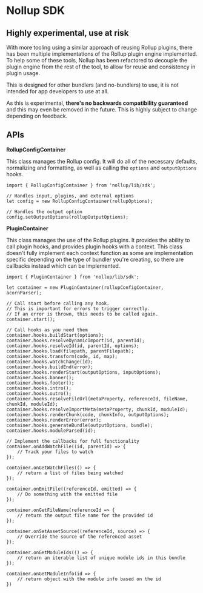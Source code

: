 # Nollup SDK

## **Highly experimental, use at risk**

With more tooling using a similar approach of reusing Rollup plugins, there has been multiple implementations of the Rollup plugin engine implemented. To help some of these tools, Nollup has been refactored to decouple the plugin engine from the rest of the tool, to allow for reuse and consistency in plugin usage.

This is designed for other bundlers (and no-bundlers) to use, it is not intended for app developers to use at all.

As this is experimental, **there's no backwards compatibility guaranteed** and this may even be removed in the future. This is highly subject to change depending on feedback.

## APIs

**RollupConfigContainer**

This class manages the Rollup config. It will do all of the necessary defaults, normalizing and formatting, as well as calling the ```options``` and ```outputOptions``` hooks. 

```
import { RollupConfigContainer } from 'nollup/lib/sdk';

// Handles input, plugins, and external options
let config = new RollupConfigContainer(rollupOptions);

// Handles the output option
config.setOutputOptions(rollupOutputOptions);
```

**PluginContainer**

This class manages the use of the Rollup plugins. It provides the ability to call plugin hooks, and provides plugin hooks with a context. This class doesn't fully implement each context function as some are implementation specific depending on the type of bundler you're creating, so there are callbacks instead which can be implemented.

```
import { PluginContainer } from 'nollup/lib/sdk';

let container = new PluginContainer(rollupConfigContainer, acornParser);

// Call start before calling any hook.
// This is important for errors to trigger correctly.
// If an error is thrown, this needs to be called again.
container.start();

// Call hooks as you need them
container.hooks.buildStart(options);
container.hooks.resolveDynamicImport(id, parentId);
container.hooks.resolveId(id, parentId, options);
container.hooks.load(filepath, parentFilepath);
container.hooks.transform(code, id, map);
container.hooks.watchChange(id);
container.hooks.buildEnd(error);
container.hooks.renderStart(outputOptions, inputOptions);
container.hooks.banner();
container.hooks.footer();
container.hooks.intro();
container.hooks.outro();
container.hooks.resolveFileUrl(metaProperty, referenceId, fileName, chunkId, moduleId);
container.hooks.resolveImportMeta(metaProperty, chunkId, moduleId);
container.hooks.renderChunk(code, chunkInfo, outputOptions);
container.hooks.renderError(error);
container.hooks.generateBundle(outputOptions, bundle);
container.hooks.moduleParsed(id);

// Implement the callbacks for full functionality
container.onAddWatchFile((id, parentId) => {
    // Track your files to watch
});

container.onGetWatchFiles(() => {
    // return a list of files being watched
});

container.onEmitFile((referenceId, emitted) => {
    // Do something with the emitted file
});

container.onGetFileName(referenceId => {
    // return the output file name for the provided id
});

container.onSetAssetSource((referenceId, source) => {
    // Override the source of the referenced asset
});

container.onGetModuleIds(() => {
    // return an iterable list of unique module ids in this bundle
});

container.onGetModuleInfo(id => {
    // return object with the module info based on the id
})
```